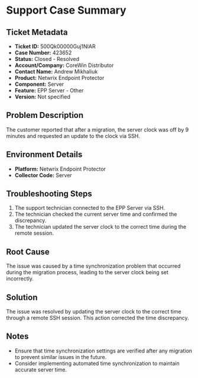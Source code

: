 # Support Case Summary

## Ticket Metadata
- **Ticket ID:** 500Qk00000Guj1NIAR
- **Case Number:** 423652
- **Status:** Closed - Resolved
- **Account/Company:** CoreWin Distributor
- **Contact Name:** Andrew Mikhaliuk
- **Product:** Netwrix Endpoint Protector
- **Component:** Server
- **Feature:** EPP Server - Other
- **Version:** Not specified

## Problem Description
The customer reported that after a migration, the server clock was off by 9 minutes and requested an update to the clock via SSH.

## Environment Details
- **Platform:** Netwrix Endpoint Protector
- **Collector Code:** Server

## Troubleshooting Steps
1. The support technician connected to the EPP Server via SSH.
2. The technician checked the current server time and confirmed the discrepancy.
3. The technician updated the server clock to the correct time during the remote session.

## Root Cause
The issue was caused by a time synchronization problem that occurred during the migration process, leading to the server clock being set incorrectly.

## Solution
The issue was resolved by updating the server clock to the correct time through a remote SSH session. This action corrected the time discrepancy.

## Notes
- Ensure that time synchronization settings are verified after any migration to prevent similar issues in the future.
- Consider implementing automated time synchronization to maintain accurate server time.